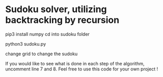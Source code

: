 # Sudoku solver, utilizing backtracking by recursion

pip3 install numpy
cd into sudoku folder

python3 sudoku.py

change grid to change the sudoku

If you would like to see what is done in each step of the algorithm, uncomment line 7 and 8.
Feel free to use this code for your own project !